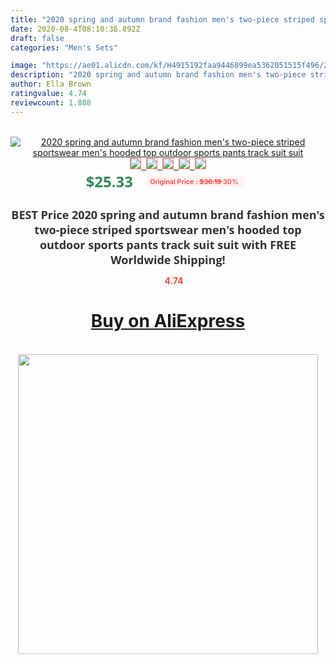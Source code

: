 ```yaml
---
title: "2020 spring and autumn brand fashion men's two-piece striped sportswear men's hooded top outdoor sports pants track suit suit"
date: 2020-08-4T08:10:36.892Z
draft: false
categories: "Men's Sets"

image: "https://ae01.alicdn.com/kf/H4915192faa9446899ea5362051515f496/2020-spring-and-autumn-brand-fashion-men-s-two-piece-striped-sportswear-men-s-hooded-top.jpg"
description: "2020 spring and autumn brand fashion men's two-piece striped sportswear men's hooded top outdoor sports pants track suit suit"
author: Ella Brown
ratingvalue: 4.74
reviewcount: 1.888
---
```

<br>
<div style="text-align: center;">
<a href="https://s.click.aliexpress.com/e/_ABa2Ov" target="_blank" rel="nofollow noopener noreferrer"><img alt="2020 spring and autumn brand fashion men's two-piece striped sportswear men's hooded top outdoor sports pants track suit suit" class="magnifier-image" src="https://ae01.alicdn.com/kf/H4915192faa9446899ea5362051515f496/2020-spring-and-autumn-brand-fashion-men-s-two-piece-striped-sportswear-men-s-hooded-top.jpg_640x640.jpg">
<br>
<img style="border:1px solid salmon" src="https://ae01.alicdn.com/kf/H4915192faa9446899ea5362051515f496/2020-spring-and-autumn-brand-fashion-men-s-two-piece-striped-sportswear-men-s-hooded-top.jpg_120x120.jpg">&nbsp;&nbsp;<img style="border:1px solid salmon" src="https://ae01.alicdn.com/kf/H72eff303302c4b93b438f717d1bae80e5/2020-spring-and-autumn-brand-fashion-men-s-two-piece-striped-sportswear-men-s-hooded-top.jpg_120x120.jpg">&nbsp;&nbsp;<img style="border:1px solid salmon" src="https://ae01.alicdn.com/kf/H8eb9a5e0df8c46efa6a9ee5dd61afb554/2020-spring-and-autumn-brand-fashion-men-s-two-piece-striped-sportswear-men-s-hooded-top.jpg_120x120.jpg">&nbsp;&nbsp;<img style="border:1px solid salmon" src="https://ae01.alicdn.com/kf/Hda7c7ff6709846ce94ae74841f08b19bn/2020-spring-and-autumn-brand-fashion-men-s-two-piece-striped-sportswear-men-s-hooded-top.jpg_120x120.jpg">&nbsp;&nbsp;<img style="border:1px solid salmon" src="https://ae01.alicdn.com/kf/H8de07976ff97481f9ca436e75102c87de/2020-spring-and-autumn-brand-fashion-men-s-two-piece-striped-sportswear-men-s-hooded-top.jpg_120x120.jpg"></a></div><br0>
<div style="text-align: center;"><span style="background-color: white; border: 0px; box-sizing: border-box; color: seagreen; display: inline-block; font-family: &quot;open sans&quot; , &quot;arial&quot; , &quot;helvetica&quot; , sans-serif , &quot;heiti&quot;; font-size: 24px; font-stretch: inherit; font-weight: 700; line-height: inherit; margin: 0px 10px 0px 0px; padding: 0px; vertical-align: middle;">$25.33 </span>
<span style="background: rgb(255 , 241 , 241); border-radius: 3px; border: 0px; box-sizing: border-box; color: #ff4747; display: inline-block; font-family: inherit; font-size: 12px; font-stretch: inherit; font-style: inherit; font-variant: inherit; font-weight: 600; line-height: inherit; margin: 0px; padding: 2px 5px; transform: scale(0.9); vertical-align: middle;">Original Price : <b style="text-decoration: line-through;">$36.19 </b> 30%&nbsp;&nbsp;</span></div>
<h1 style="color: #333333; display: inline-block; font-family: &quot;open sans&quot; , &quot;arial&quot; , &quot;helvetica&quot; , sans-serif , &quot;heiti&quot;; font-size: 18px; font-stretch: inherit; font-weight: 700; text-align: center;">BEST Price 2020 spring and autumn brand fashion men's two-piece striped sportswear men's hooded top outdoor sports pants track suit suit with FREE Worldwide Shipping!</h1>
<div style="color: #ff4747; text-align: center;">
<img src="https://4.bp.blogspot.com/-M0ZcTcb-5uY/XleCXlxnR4I/AAAAAAAAAEc/OrjgMkXV1oMQFaCRZj5HQwOCBcu3w1FegCPcBGAYYCw/s1600/star.png" style="height: 15px;">&nbsp;<b>4.74</b></div>
<div class="button_cont" align="center"><a class="buynow_a" href="https://s.click.aliexpress.com/e/_ABa2Ov" target="_blank" rel="nofollow noopener noreferrer"><H1>Buy on AliExpress</H1></a></div><br>
<div class="separator" style="clear: both; text-align: center;">
<img src="https://lh3.googleusercontent.com/-pTy5HemUv9M/XlePHvY0dAI/AAAAAAAAAE4/0nX5iRUoIWY8eMW9Dpxeirr157OZliDIgCLcBGAsYHQ/s1600/badge.gif" width="480">
</div>
